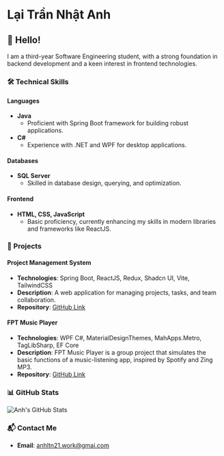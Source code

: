 # Lại Trần Nhật Anh

## 👋 Hello!
I am a third-year Software Engineering student, with a strong foundation in backend development and a keen interest in frontend technologies.

### 🛠️ Technical Skills
#### Languages
- **Java**
  - Proficient with Spring Boot framework for building robust applications.
- **C#**
  - Experience with .NET and WPF for desktop applications.

#### Databases
- **SQL Server**
  - Skilled in database design, querying, and optimization.

#### Frontend
- **HTML, CSS, JavaScript**
  - Basic proficiency, currently enhancing my skills in modern libraries and frameworks like ReactJS.

### 🌟 Projects
#### Project Management System
- **Technologies**: Spring Boot, ReactJS, Redux, Shadcn UI, Vite, TailwindCSS
- **Description**: A web application for managing projects, tasks, and team collaboration.
- **Repository**: [GitHub Link](https://github.com/21anhn/project-management-system)

#### FPT Music Player
- **Technologies**: WPF C#, MaterialDesignThemes, MahApps.Metro, TagLibSharp, EF Core
- **Description**: FPT Music Player is a group project that simulates the basic functions of a music-listening app, inspired by Spotify and Zing MP3.
- **Repository**: [GitHub Link](https://github.com/21anhn/music-player)

### 📊 GitHub Stats
![Anh's GitHub Stats](https://github-readme-stats.vercel.app/api?username=21anhn&show_icons=true&theme=dracula)

### 📬 Contact Me
- **Email**: [anhltn21.work@gmai.com](mailto:anhltn21.work@gmai.com)
